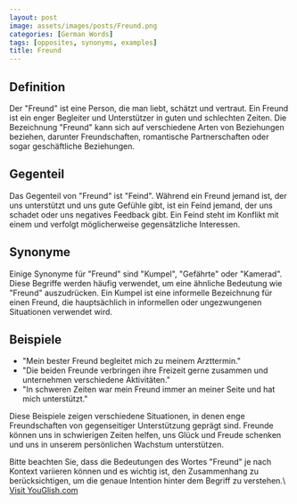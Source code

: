 ```yaml
---
layout: post
image: assets/images/posts/Freund.png
categories: [German Words]
tags: [opposites, synonyms, examples]
title: Freund
---
```


## Definition

Der "Freund" ist eine Person, die man liebt, schätzt und vertraut. Ein Freund ist ein enger Begleiter und Unterstützer in guten und schlechten Zeiten. Die Bezeichnung "Freund" kann sich auf verschiedene Arten von Beziehungen beziehen, darunter Freundschaften, romantische Partnerschaften oder sogar geschäftliche Beziehungen.

## Gegenteil

Das Gegenteil von "Freund" ist "Feind". Während ein Freund jemand ist, der uns unterstützt und uns gute Gefühle gibt, ist ein Feind jemand, der uns schadet oder uns negatives Feedback gibt. Ein Feind steht im Konflikt mit einem und verfolgt möglicherweise gegensätzliche Interessen.

## Synonyme

Einige Synonyme für "Freund" sind "Kumpel", "Gefährte" oder "Kamerad". Diese Begriffe werden häufig verwendet, um eine ähnliche Bedeutung wie "Freund" auszudrücken. Ein Kumpel ist eine informelle Bezeichnung für einen Freund, die hauptsächlich in informellen oder ungezwungenen Situationen verwendet wird.

## Beispiele

- "Mein bester Freund begleitet mich zu meinem Arzttermin."
- "Die beiden Freunde verbringen ihre Freizeit gerne zusammen und unternehmen verschiedene Aktivitäten."
- "In schweren Zeiten war mein Freund immer an meiner Seite und hat mich unterstützt."

Diese Beispiele zeigen verschiedene Situationen, in denen enge Freundschaften von gegenseitiger Unterstützung geprägt sind. Freunde können uns in schwierigen Zeiten helfen, uns Glück und Freude schenken und uns in unserem persönlichen Wachstum unterstützen.

Bitte beachten Sie, dass die Bedeutungen des Wortes "Freund" je nach Kontext variieren können und es wichtig ist, den Zusammenhang zu berücksichtigen, um die genaue Intention hinter dem Begriff zu verstehen.\ <a id="yg-widget-0" class="youglish-widget" data-query="Freund" data-lang="german" data-components="8412" data-auto-start="0" data-bkg-color="theme_light" data-title="How%20to%20pronounce%20Freund%20in%20German"  rel="nofollow" href="https://youglish.com">Visit YouGlish.com</a><script async src="https://youglish.com/public/emb/widget.js" charset="utf-8"></script>